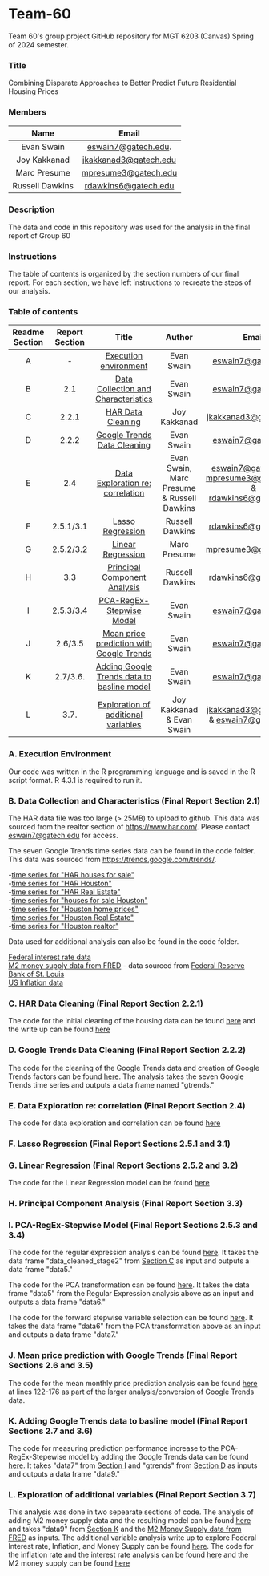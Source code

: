 # Team-60
 Team 60's group project GitHub repository for MGT 6203 (Canvas) Spring of 2024 semester.

### Title
Combining Disparate Approaches to Better Predict Future Residential Housing Prices

### Members
|Name            |Email                |
|:--------------:|:-------------------:|
|Evan Swain      |eswain7@gatech.edu.  |
|Joy Kakkanad    |jkakkanad3@gatech.edu|
|Marc Presume    |mpresume3@gatech.edu |
|Russell Dawkins |rdawkins6@gatech.edu |

### Description
The data and code in this repository was used for the analysis in the final report of Group 60

### Instructions
The table of contents is organized by the section numbers of our final report. For each section, we have left instructions to recreate the steps of our analysis.

### Table of contents
|  Readme Section | Report Section  | Title                                     |Author                      |Email                                     |
|:---------------:|:---------------:|:-----------------------------------------:|:--------------------------:|:----------------------------------------:|
|        A        |        -        | [Execution environment](https://github.gatech.edu/MGT-6203-Spring-2024-Canvas/Team-60/edit/main/README.md#a-execution-environment)                     |Evan Swain                  |eswain7@gatech.edu                        |
|        B        |       2.1       | [Data Collection and Characteristics](https://github.gatech.edu/MGT-6203-Spring-2024-Canvas/Team-60/edit/main/README.md#b-data-collection-and-characteristics-final-report-section-21)       |Evan Swain                  |eswain7@gatech.edu                        |
|        C        |      2.2.1      | [HAR Data Cleaning](https://github.gatech.edu/MGT-6203-Spring-2024-Canvas/Team-60/edit/main/README.md#c-har-data-cleaning-final-report-section-221)                         |Joy Kakkanad                |jkakkanad3@gatech.edu                     |
|        D        |      2.2.2      | [Google Trends Data Cleaning](https://github.gatech.edu/MGT-6203-Spring-2024-Canvas/Team-60/edit/main/README.md#d-google-trends-data-cleaning-final-report-section-222)               |Evan Swain                  |eswain7@gatech.edu                        |
|        E        |       2.4       | [Data Exploration re: correlation](https://github.gatech.edu/MGT-6203-Spring-2024-Canvas/Team-60/edit/main/README.md#e-data-exploration-re-correlation-final-report-section-24)          |Evan Swain, Marc Presume & Russell Dawkins|eswain7@gatech.edu, mpresume3@gatech.edu & rdawkins6@gatech.edu|
|        F        |    2.5.1/3.1    | [Lasso Regression](https://github.gatech.edu/MGT-6203-Spring-2024-Canvas/Team-60/edit/main/README.md#f-lasso-regression-final-report-sections-251-and-31)                          |Russell Dawkins             |rdawkins6@gatech.edu                      |
|        G        |    2.5.2/3.2    | [Linear Regression](https://github.gatech.edu/MGT-6203-Spring-2024-Canvas/Team-60/edit/main/README.md#g-linear-regression-final-report-sections-252-and-32)                         |Marc Presume                |mpresume3@gatech.edu                      |
|        H        |       3.3       | [Principal Component Analysis](https://github.gatech.edu/MGT-6203-Spring-2024-Canvas/Team-60/edit/main/README.md#h-principal-component-analysis-final-report-section-33)              |Russell Dawkins             |rdawkins6@gatech.edu                      |
|        I        |    2.5.3/3.4    | [PCA-RegEx-Stepwise Model](https://github.gatech.edu/MGT-6203-Spring-2024-Canvas/Team-60/edit/main/README.md#i-pca-regex-stepwise-model-final-report-sections-253-and-34)                  |Evan Swain                  |eswain7@gatech.edu                        |
|        J        |     2.6/3.5     | [Mean price prediction with Google Trends](https://github.gatech.edu/MGT-6203-Spring-2024-Canvas/Team-60/edit/main/README.md#j-mean-price-prediction-with-google-trends-final-report-sections-26-and-35)  |Evan Swain                  |eswain7@gatech.edu                        |
|        K        |     2.7/3.6.    | [Adding Google Trends data to basline model](https://github.gatech.edu/MGT-6203-Spring-2024-Canvas/Team-60/edit/main/README.md#k-adding-google-trends-data-to-basline-model-final-report-sections-27-and-36)|Evan Swain                  |eswain7@gatech.edu                        |
|        L        |       3.7.      | [Exploration of additional variables](https://github.gatech.edu/MGT-6203-Spring-2024-Canvas/Team-60/edit/main/README.md#l-exploration-of-additional-variables-final-report-section-37)       |Joy Kakkanad & Evan Swain   |jkakkanad3@gatech.edu & eswain7@gatech.edu|

### A. Execution Environment
Our code was written in the R programming language and is saved in the R script format. R 4.3.1 is required to run it. 

### B. Data Collection and Characteristics (Final Report Section 2.1)
The HAR data file was too large (> 25MB) to upload to github. This data was sourced from the realtor section of https://www.har.com/. Please contact eswain7@gatech.edu for access.  
  
The seven Google Trends time series data can be found in the code folder. This data was sourced from https://trends.google.com/trends/.  

-[time series for "HAR houses for sale"](https://github.gatech.edu/MGT-6203-Spring-2024-Canvas/Team-60/blob/4af1f9791ea4eafa03f35a5bf707eb1fe0726199/Data/2004-2024_US_har%20houses%20for%20sale.csv)  
-[time series for "HAR Houston"](https://github.gatech.edu/MGT-6203-Spring-2024-Canvas/Team-60/blob/4af1f9791ea4eafa03f35a5bf707eb1fe0726199/Data/2004-2024_US_har%20houston.csv)  
-[time series for "HAR Real Estate"](https://github.gatech.edu/MGT-6203-Spring-2024-Canvas/Team-60/blob/4af1f9791ea4eafa03f35a5bf707eb1fe0726199/Data/2004-2024_US_har%20real%20estate.csv)  
-[time series for "houses for sale Houston"](https://github.gatech.edu/MGT-6203-Spring-2024-Canvas/Team-60/blob/4af1f9791ea4eafa03f35a5bf707eb1fe0726199/Data/2004-2024_US_houses%20for%20sale%20houston.csv)  
-[time series for "Houston home prices"](https://github.gatech.edu/MGT-6203-Spring-2024-Canvas/Team-60/blob/4af1f9791ea4eafa03f35a5bf707eb1fe0726199/Data/2004-2024_US_houston%20home%20prices.csv)  
-[time series for "Houston Real Estate"](https://github.gatech.edu/MGT-6203-Spring-2024-Canvas/Team-60/blob/4af1f9791ea4eafa03f35a5bf707eb1fe0726199/Data/2004-2024_US_houston%20real%20estate.csv)  
-[time series for "Houston realtor"](https://github.gatech.edu/MGT-6203-Spring-2024-Canvas/Team-60/blob/4af1f9791ea4eafa03f35a5bf707eb1fe0726199/Data/2004-2024_US_houston%20realtor.csv)   
 
Data used for additional analysis can also be found in the code folder.

[Federal interest rate data](https://github.gatech.edu/MGT-6203-Spring-2024-Canvas/Team-60/blob/4af1f9791ea4eafa03f35a5bf707eb1fe0726199/Data/Federalinterestrate.csv)  
[M2 money supply data from FRED](https://github.gatech.edu/MGT-6203-Spring-2024-Canvas/Team-60/blob/4af1f9791ea4eafa03f35a5bf707eb1fe0726199/Data/m2_supply_fred.csv) - data sourced from [Federal Reserve Bank of St. Louis](https://fred.stlouisfed.org/series/M2SL)  
[US Inflation data](https://github.gatech.edu/MGT-6203-Spring-2024-Canvas/Team-60/blob/4af1f9791ea4eafa03f35a5bf707eb1fe0726199/Data/usainflation.csv)

### C. HAR Data Cleaning (Final Report Section 2.2.1)
The code for the initial cleaning of the housing data can be found [here](https://github.gatech.edu/MGT-6203-Spring-2024-Canvas/Team-60/blob/main/Code/Data_Cleaning_housing_data_ver2.R) and the write up can be found [here](https://github.gatech.edu/MGT-6203-Spring-2024-Canvas/Team-60/blob/main/Data/Joy%20Write%20up%20Data%20cleaning.docx)

### D. Google Trends Data Cleaning (Final Report Section 2.2.2)
The code for the cleaning of the Google Trends data and creation of Google Trends factors can be found [here](https://github.gatech.edu/MGT-6203-Spring-2024-Canvas/Team-60/blob/4af1f9791ea4eafa03f35a5bf707eb1fe0726199/Code/20240317_google_trends_analysis.R). The analysis takes the seven Google Trends time series and outputs a data frame named "gtrends." 

### E. Data Exploration re: correlation (Final Report Section 2.4)
The code for data exploration and correlation can be found [here](https://github.gatech.edu/MGT-6203-Spring-2024-Canvas/Team-60/blob/main/Code/Final%20Project_Marc.R)
### F. Lasso Regression (Final Report Sections 2.5.1 and 3.1) 

### G. Linear Regression (Final Report Sections 2.5.2 and 3.2)        
The code for the Linear Regression model can be found [here](https://github.gatech.edu/MGT-6203-Spring-2024-Canvas/Team-60/blob/main/Code/Final%20Project_Marc.R)
### H. Principal Component Analysis (Final Report Section 3.3)

### I. PCA-RegEx-Stepwise Model (Final Report Sections 2.5.3 and 3.4)
The code for the regular expression analysis can be found [here](https://github.gatech.edu/MGT-6203-Spring-2024-Canvas/Team-60/blob/4af1f9791ea4eafa03f35a5bf707eb1fe0726199/Code/20240407_data_cleaning_git.R). It takes the data frame "data_cleaned_stage2" from [Section C](https://github.gatech.edu/MGT-6203-Spring-2024-Canvas/Team-60/edit/main/README.md#c-har-data-cleaning-final-report-section-221) as input and outputs a data frame "data5."

The code for the PCA transformation can be found [here](https://github.gatech.edu/MGT-6203-Spring-2024-Canvas/Team-60/blob/4af1f9791ea4eafa03f35a5bf707eb1fe0726199/Code/20240407_basic_pca_models_git.R). It takes the data frame "data5" from the Regular Expression analysis above as an input and outputs a data frame "data6."

The code for the forward stepwise variable selection can be found [here](https://github.gatech.edu/MGT-6203-Spring-2024-Canvas/Team-60/blob/4af1f9791ea4eafa03f35a5bf707eb1fe0726199/Code/20240409_variable_selection_git.R). It takes the data frame "data6" from the PCA transformation above as an input and outputs a data frame "data7."

### J. Mean price prediction with Google Trends (Final Report Sections 2.6 and 3.5)
The code for the mean monthly price prediction analysis can be found [here](https://github.gatech.edu/MGT-6203-Spring-2024-Canvas/Team-60/blob/4af1f9791ea4eafa03f35a5bf707eb1fe0726199/Code/20240317_google_trends_analysis.R) at lines 122-176 as part of the larger analysis/conversion of Google Trends data.

### K. Adding Google Trends data to basline model (Final Report Sections 2.7 and 3.6)
The code for measuring prediction performance increase to the PCA-RegEx-Stepewise model by adding the Google Trends data can be found [here](https://github.gatech.edu/MGT-6203-Spring-2024-Canvas/Team-60/blob/4af1f9791ea4eafa03f35a5bf707eb1fe0726199/Code/20240410_adding_gtdata_git.R). It takes "data7" from [Section I](https://github.gatech.edu/MGT-6203-Spring-2024-Canvas/Team-60/edit/main/README.md#i-pca-regex-stepwise-model-final-report-sections-253-and-34) and "gtrends" from [Section D](https://github.gatech.edu/MGT-6203-Spring-2024-Canvas/Team-60/edit/main/README.md#d-google-trends-data-cleaning-final-report-section-222) as inputs and outputs a data frame "data9."

### L. Exploration of additional variables (Final Report Section 3.7)
This analysis was done in two sepearate sections of code. The analysis of adding M2 money supply data and the resulting model can be found [here](https://github.gatech.edu/MGT-6203-Spring-2024-Canvas/Team-60/blob/4af1f9791ea4eafa03f35a5bf707eb1fe0726199/Code/20240410_adding_m2_git.R) and takes "data9" from [Section K](https://github.gatech.edu/MGT-6203-Spring-2024-Canvas/Team-60/edit/main/README.md#k-adding-google-trends-data-to-basline-model-final-report-sections-27-and-36) and the [M2 Money Supply data from FRED](https://github.gatech.edu/MGT-6203-Spring-2024-Canvas/Team-60/blob/4af1f9791ea4eafa03f35a5bf707eb1fe0726199/Data/m2_supply_fred.csv) as inputs.
The additional variable analysis write up to explore Federal Interest rate, Inflation, and Money Supply can be found [here](hhttps://github.gatech.edu/MGT-6203-Spring-2024-Canvas/Team-60/blob/main/Other%20Resources/Additional%20analysis%20Joy.docx). The code for the inflation rate and the interest rate analysis can be found [here](https://github.gatech.edu/MGT-6203-Spring-2024-Canvas/Team-60/blob/main/Code/Basic_PCA_code_added_inflation_interest.R) and the M2 money supply can be found [here](https://github.gatech.edu/MGT-6203-Spring-2024-Canvas/Team-60/blob/main/Code/Basic_PCA_code_added_inflation_interest_M2.R)
